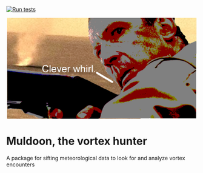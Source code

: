 [![Run tests](https://github.com/cs481-ekh/f22-dust-devils/actions/workflows/tests.yml/badge.svg)](https://github.com/cs481-ekh/f22-dust-devils/actions/workflows/tests.yml)

<p align="center"><img src="docs/Muldoon.png" alt="Clever whirl." width="500"/></p>

# Muldoon, the vortex hunter

A package for sifting meteorological data to look for and analyze vortex encounters

